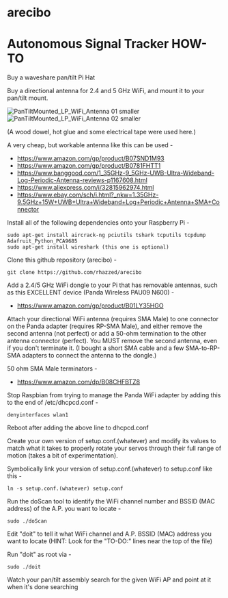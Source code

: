 # arecibo
Autonomous Signal Tracker HOW-TO
=====================================

Buy a waveshare pan/tilt Pi Hat

Buy a directional antenna for 2.4 and 5 GHz WiFi, and mount it to your pan/tilt mount.

![PanTiltMounted_LP_WiFi_Antenna 01 smaller](https://user-images.githubusercontent.com/13158671/158280604-ba343b2a-2854-4ae2-adbb-0ef0e4d30edf.jpg)    ![PanTiltMounted_LP_WiFi_Antenna 02 smaller](https://user-images.githubusercontent.com/13158671/158280634-b0b59326-3ed8-4e03-8baf-dddee6ff7398.jpg)

(A wood dowel, hot glue and some electrical tape were used here.)


A very cheap, but workable antenna like this can be used -

* https://www.amazon.com/gp/product/B07SND1M93
* https://www.amazon.com/gp/product/B0781FHTT1
* https://www.banggood.com/1_35GHz-9_5GHz-UWB-Ultra-Wideband-Log-Periodic-Antenna-reviews-p1167608.html
* https://www.aliexpress.com/i/32815962974.html
* https://www.ebay.com/sch/i.html?_nkw=1.35GHz-9.5GHz+15W+UWB+Ultra+Wideband+Log+Periodic+Antenna+SMA+Connector
    

Install all of the following dependencies onto your Raspberry Pi -

    sudo apt-get install aircrack-ng pciutils tshark tcputils tcpdump Adafruit_Python_PCA9685
    sudo apt-get install wireshark (this one is optional)

Clone this github repository (arecibo) -

    git clone https://github.com/rhazzed/arecibo

Add a 2.4/5 GHz WiFi dongle to your Pi that has removable antennas, such as this EXCELLENT device (Panda Wireless PAU09 N600) -

* https://www.amazon.com/gp/product/B01LY35HGO

Attach your directional WiFi antenna (requires SMA Male) to one connector on the Panda adapter (requires RP-SMA Male), and either
remove the second antenna (not perfect) or add a 50-ohm termination to the other antenna connector (perfect).  You MUST remove the
second antenna, even if you don't terminate it.  (I bought a short SMA cable and a few SMA-to-RP-SMA adapters to connect the
antenna to the dongle.)

50 ohm SMA Male terminators -

* https://www.amazon.com/dp/B08CHFBTZ8

Stop Raspbian from trying to manage the Panda WiFi adapter by adding this to the end of /etc/dhcpcd.conf -

    denyinterfaces wlan1

Reboot after adding the above line to dhcpcd.conf

Create your own version of setup.conf.(whatever) and modify its values to match what it takes to properly rotate your
servos through their full range of motion (takes a bit of experimentation).

Symbolically link your version of setup.conf.(whatever) to setup.conf like this -

    ln -s setup.conf.(whatever) setup.conf

Run the doScan tool to identify the WiFi channel number and BSSID (MAC address) of the A.P. you want to locate -

    sudo ./doScan

Edit "doit" to tell it what WiFi channel and A.P. BSSID (MAC) address you want to locate
(HINT: Look for the "TO-DO:" lines near the top of the file)


Run "doit" as root via -

    sudo ./doit

Watch your pan/tilt assembly search for the given WiFi AP and point at it when it's done searching
